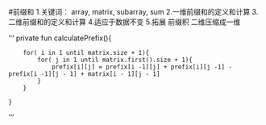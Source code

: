 #前缀和
1.关键词： array, matrix, subarray, sum
2.一维前缀和的定义和计算
3.二维前缀和的定义和计算
4.适应于数据不变
5.拓展 前缀积 二维压缩成一维

‘’‘
    private fun calculatePrefix(){

        for( i in 1 until matrix.size + 1){
            for( j in 1 until matrix.first().size + 1){
                prefix[i][j] = prefix[i -1][j] + prefix[i][j -1] - prefix[i -1][j - 1] + matrix[i - 1][j - 1] 
            }
        }

    }
’‘’
